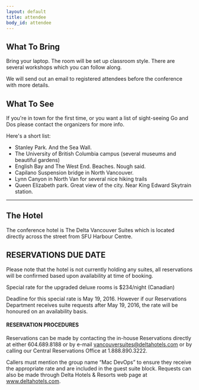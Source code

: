 ```yaml
---
layout: default
title: attendee
body_id: attendee
---
```


## What To Bring

Bring your laptop. The room will be set up classroom style. There are several workshops which you can follow along.

We will send out an email to registered attendees before the conference with more details.

## What To See

If you're in town for the first time, or you want a list of sight-seeing Go and Dos please contact the organizers for more info.

Here's a short list:
<p>
<ul>
<li> Stanley Park. And the Sea Wall.
<li> The University of British Columbia campus (several museums and beautiful gardens)
<li> English Bay and The West End. Beaches. Nough said.
<li> Capilano Suspension bridge in North Vancouver.
<li> Lynn Canyon in North Van for several nice hiking trails
<li> Queen Elizabeth park. Great view of the city. Near King Edward Skytrain station.
</ul>
</p>
<hr>

## The Hotel 

The conference hotel is The Delta Vancouver Suites which is located directly across the street from SFU Harbour Centre.

## RESERVATIONS DUE DATE

Please note that the hotel is not currently holding any suites, all reservations will be confirmed based upon availability at time of booking.

Special rate for the upgraded deluxe rooms is $234/night (Canadian)

Deadline for this special rate is May 19, 2016. However if our Reservations Department receives suite requests after May 19, 2016, the rate will be honoured on an availability basis.

#### RESERVATION PROCEDURES

Reservations can be made by contacting the in-house Reservations directly at either 604.689.8188 or by e-mail <a href="mailto:vancouversuites@deltahotels.com">vancouversuites@deltahotels.com</a> or by calling our Central Reservations Office at 1.888.890.3222. 

Callers must mention the group name “Mac DevOps” to ensure they receive the appropriate rate and are included in the guest suite block. Requests can also be made through Delta Hotels & Resorts web page at <a href="www.deltahotels.com">www.deltahotels.com</a>. 